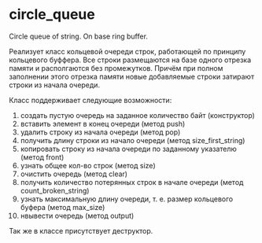 # circle_queue
Circle queue of string. On base ring buffer.

Реализует класс кольцевой очереди строк, работающей по принципу кольцевого буффера. Все строки размещаются на базе одного отрезка памяти и располгаются без промежутков. Причём при полном заполнении этого отрезка памяти новые добавляемые строки затирают строки из начала очереди.

Класс поддерживает следующие возможности:
1) создать пустую очередь на заданное количество байт (конструктор)
2) вставить элемент в конец очереди (метод push)
3) удалить строку из начала очереди (метод pop)
4) получить длину строки из начало очереди (метод size_first_string)
5) копировать строку из начала очереди по заданному указателю (метод front)
6) узнать общее кол-во строк (метод size)
7) очистить очередь (метод clear)
8) получить количество потерянных строк в начале очереди (метод count_broken_string)
9) узнать максимальную длину очереди, т. е. размер кольцевого буфера (метод max_size)
10) нвывести очередь (метод output) 

Так же в классе присутствует деструктор.
